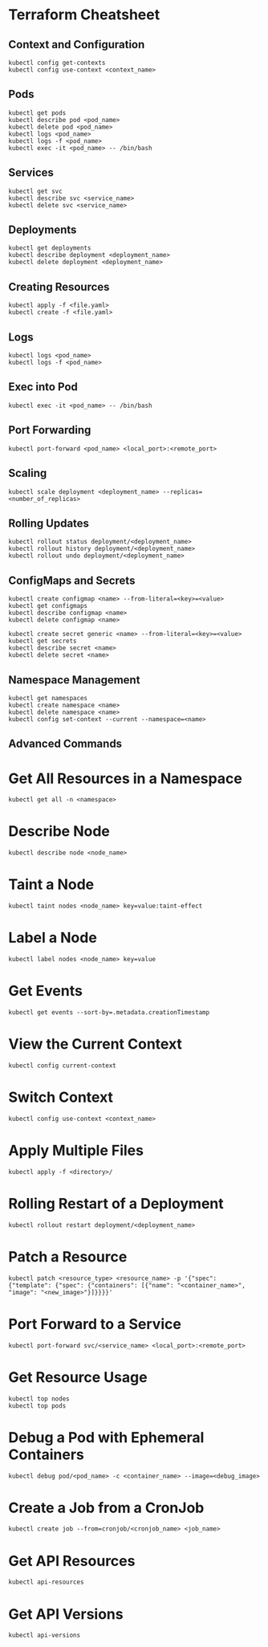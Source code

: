 # Terraform Cheatsheet

## Context and Configuration

```
kubectl config get-contexts
kubectl config use-context <context_name>
```

## Pods

```
kubectl get pods
kubectl describe pod <pod_name>
kubectl delete pod <pod_name>
kubectl logs <pod_name>
kubectl logs -f <pod_name>
kubectl exec -it <pod_name> -- /bin/bash
```

## Services

```
kubectl get svc
kubectl describe svc <service_name>
kubectl delete svc <service_name>
```

## Deployments

```
kubectl get deployments
kubectl describe deployment <deployment_name>
kubectl delete deployment <deployment_name>
```

## Creating Resources

```
kubectl apply -f <file.yaml>
kubectl create -f <file.yaml>
```

## Logs

```
kubectl logs <pod_name>
kubectl logs -f <pod_name>
```

## Exec into Pod

```
kubectl exec -it <pod_name> -- /bin/bash
```

## Port Forwarding

```
kubectl port-forward <pod_name> <local_port>:<remote_port>
```

## Scaling

```
kubectl scale deployment <deployment_name> --replicas=<number_of_replicas>
```

## Rolling Updates

```
kubectl rollout status deployment/<deployment_name>
kubectl rollout history deployment/<deployment_name>
kubectl rollout undo deployment/<deployment_name>
```

## ConfigMaps and Secrets

```
kubectl create configmap <name> --from-literal=<key>=<value>
kubectl get configmaps
kubectl describe configmap <name>
kubectl delete configmap <name>

kubectl create secret generic <name> --from-literal=<key>=<value>
kubectl get secrets
kubectl describe secret <name>
kubectl delete secret <name>
```

## Namespace Management

```
kubectl get namespaces
kubectl create namespace <name>
kubectl delete namespace <name>
kubectl config set-context --current --namespace=<name>
```

## Advanced Commands

# Get All Resources in a Namespace

`kubectl get all -n <namespace>`

# Describe Node

`kubectl describe node <node_name>`

# Taint a Node

`kubectl taint nodes <node_name> key=value:taint-effect`

# Label a Node

`kubectl label nodes <node_name> key=value`

# Get Events

`kubectl get events --sort-by=.metadata.creationTimestamp`

# View the Current Context

`kubectl config current-context`

# Switch Context

`kubectl config use-context <context_name>`

# Apply Multiple Files

`kubectl apply -f <directory>/`

# Rolling Restart of a Deployment

`kubectl rollout restart deployment/<deployment_name>`

# Patch a Resource

`kubectl patch <resource_type> <resource_name> -p '{"spec": {"template": {"spec": {"containers": [{"name": "<container_name>", "image": "<new_image>"}]}}}}'`

# Port Forward to a Service

`kubectl port-forward svc/<service_name> <local_port>:<remote_port>`

# Get Resource Usage

```
kubectl top nodes
kubectl top pods
```

# Debug a Pod with Ephemeral Containers

`kubectl debug pod/<pod_name> -c <container_name> --image=<debug_image>`

# Create a Job from a CronJob

`kubectl create job --from=cronjob/<cronjob_name> <job_name>`

# Get API Resources

`kubectl api-resources`

# Get API Versions

`kubectl api-versions`
